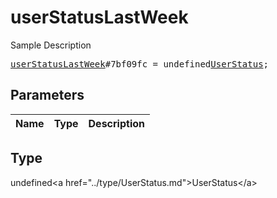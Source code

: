 # userStatusLastWeek

Sample Description

<pre>
<a href="../constructor/userStatusLastWeek.md">userStatusLastWeek</a>#7bf09fc = undefined<a href="../type/UserStatus.md">UserStatus</a>;
</pre>

## Parameters

| Name | Type | Description |
|------|:----:|-------------|

## Type

undefined&lt;a href=&#34;../type/UserStatus.md&#34;&gt;UserStatus&lt;/a&gt;
